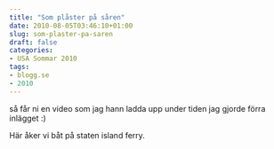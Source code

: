 ```yaml
---
title: "Som plåster på såren"
date: 2010-08-05T03:46:10+01:00
slug: som-plaster-pa-saren
draft: false
categories:
- USA Sommar 2010
tags:
- blogg.se
- 2010
---
```

så får ni en video som jag hann ladda upp under tiden jag gjorde förra inlägget :)  
  
Här åker vi båt på staten island ferry.